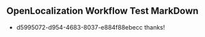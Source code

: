 ## OpenLocalization Workflow Test MarkDown
* d5995072-d954-4683-8037-e884f88ebecc thanks!

<!--HONumber=Aug16_HO1-->


